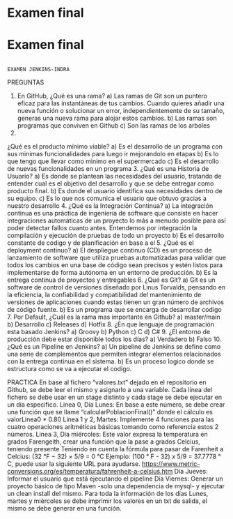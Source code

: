 # Examen final

# Examen final

                                                                                                                  EXAMEN JENKINS-INDRA
PREGUNTAS
1. En GitHub, ¿Qué es una rama?
  a) Las ramas de Git son un puntero eficaz para las instantáneas de tus cambios. Cuando quieres añadir una nueva función o solucionar un error, independientemente de su tamaño, generas una nueva rama para alojar estos cambios.
  b) Las ramas son programas que conviven en Github
  c) Son las ramas de los arboles
2. 
¿Qué es el producto mínimo viable?
  a) Es el desarrollo de un programa con sus minimas funcionalidades para luego ir mejorandolo en etapas
  b) Es lo que tengo que llevar como minimo en el supermercado
  c) Es el desarrollo de nuevas funcionalidades en un programa
3. 
¿Qué es una Historia de Usuario?
  a) Es donde se plantean las necesidades del usuario, tratando de entender cual es el objetivo del desarrollo y que se debe entregar como producto final.
  b) Es donde el usuario identifica sus necesidades dentro de su equipo.
  c) Es lo que nos comunica el usuario que obtuvo gracias a nuestro desarrollo
4. 
¿Qué es la Integración Continua?
  a) La integración continua es una práctica de ingeniería de software que consiste en hacer integraciones automáticas de un proyecto lo más a menudo posible para así poder detectar fallos cuanto antes. Entendemos por integración la compilación y ejecución de pruebas de todo un proyecto
  b) Es el desarrollo constante de codigo y de planificación en base a el
5. 
¿Qué es el deployment continuo?
  a) El despliegue continuo (CD) es un proceso de lanzamiento de software que utiliza pruebas automatizadas para validar que todos los cambios en una base de código sean precisos y estén listos para implementarse de forma autónoma en un entorno de producción.
  b) Es la entrega continua de proyectos y entregables
6. 
¿Qué es Git?
  a) Git es un software de control de versiones diseñado por Linus Torvalds, pensando en la eficiencia, la confiabilidad y compatibilidad del mantenimiento de versiones de aplicaciones cuando estas tienen un gran número de archivos de código fuente.
  b) Es un programa que se encarga de desarrollar codigo
7. 
Por Default, ¿Cuál es la rama mas importante en Github?
  a) master/main
  b) Desarrollo
  c) Releases
  d) Hotfix
8. 
¿En que lenguaje de programación esta basado Jenkins?
  a) Groovy
  b) Python
  c) C
  d) C#
9. 
¿El entorno de producción debe estar disponible todos los días?
  a) Verdadero
  b) Falso
10. 
¿Qué es un Pipeline en Jenkins?
  a) Un pipeline de Jenkins se define como una serie de complementos que permiten integrar elementos relacionados con la entrega continua en el sistema.
b) Es un proceso logico donde se estructura como se va a ejecutar el codigo.


PRACTICA
En base al fichero “valores.txt” dejado en el repositorio en Github, se debe leer el mismo y asignarlo a una variable. Cada línea del fichero se debe usar en un stage distinto y cada stage se debe ejecutar en un día especifico.
Linea 0, Día Lunes:
En base a este número, se debe crear una función que se llame “calcularPoblacionFinal()” donde el cálculo es valorLinea0 * 0.80 
Linea 1 y 2, Martes:
Implemente 4 funciones para las cuatro operaciones aritméticas básicas tomando como referencia estos 2 números.
Linea 3, Día miércoles: 
Este valor expresa la temperatura en grados Farengeith, crear una función que la pase a grados Celcius, teniendo presente
Teniendo en cuenta la fórmula para pasar de Farenheit a Celcius:
(32 °F − 32) × 5/9 = 0 °C
Ejemplo: (100 ° F - 32) x 5/9 = 37.7778 ° C, puede usar la siguiente URL para ayudarse.
https://www.metric-conversions.org/es/temperatura/fahrenheit-a-celsius.htm
Día Jueves:
Informar el usuario que está ejecutando el pipeline
Día Viernes:
Generar un proyecto básico de tipo Maven -solo una dependencia de mysql- y ejecutar un clean install del mismo. 
Para toda la información de los días Lunes, martes y miércoles se debe imprimir los valores en un txt de salida, el mismo se debe generar en una función.
